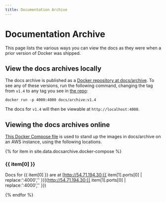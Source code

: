 ```yaml
---
title: Documentation Archive
---
```


# Documentation Archive

This page lists the various ways you can view the docs as they were when a
prior version of Docker was shipped.

## View the docs archives locally

The docs archive is published as a [Docker repository at docs/archive](https://hub.docker.com/r/docs/archive/tags/).
To see any of these versions, run the following command, changing
the tag from `v1.4` to any tag you see in [the repo](https://hub.docker.com/r/docs/archive/tags/):

```shell
docker run -p 4000:4000 docs/archive:v1.4
```

The docs for `v1.4` will then be viewable at `http://localhost:4000`.

## Viewing the docs archives online

[This Docker Compose file](https://github.com/docker/docker.github.io/blob/master/_data/docsarchive/docker-compose.yml)
is used to stand up the images in docs/archive on an AWS instance, using the
following locations.

{% for item in site.data.docsarchive.docker-compose %}

### {{ item[0] }}

Docs for {{ item[0] }} are at [http://54.71.194.30:{{ item[1].ports[0] | replace:':4000','' }}](http://54.71.194.30:{{ item[1].ports[0] | replace:':4000','' }})

{% endfor %}
